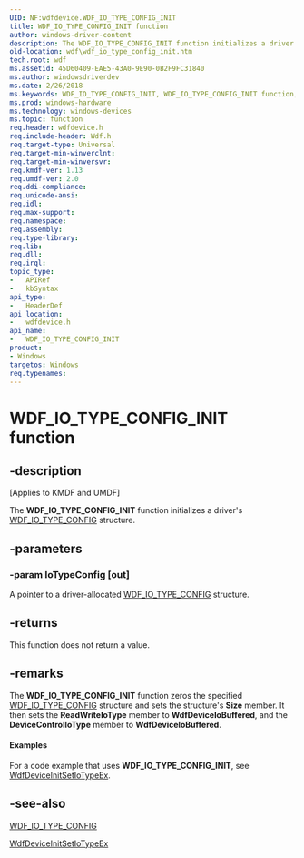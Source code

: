 ```yaml
---
UID: NF:wdfdevice.WDF_IO_TYPE_CONFIG_INIT
title: WDF_IO_TYPE_CONFIG_INIT function
author: windows-driver-content
description: The WDF_IO_TYPE_CONFIG_INIT function initializes a driver's WDF_IO_TYPE_CONFIG structure.
old-location: wdf\wdf_io_type_config_init.htm
tech.root: wdf
ms.assetid: 45D60409-EAE5-43A0-9E90-0B2F9FC31840
ms.author: windowsdriverdev
ms.date: 2/26/2018
ms.keywords: WDF_IO_TYPE_CONFIG_INIT, WDF_IO_TYPE_CONFIG_INIT function, wdf.wdf_io_type_config_init, wdfdevice/WDF_IO_TYPE_CONFIG_INIT
ms.prod: windows-hardware
ms.technology: windows-devices
ms.topic: function
req.header: wdfdevice.h
req.include-header: Wdf.h
req.target-type: Universal
req.target-min-winverclnt: 
req.target-min-winversvr: 
req.kmdf-ver: 1.13
req.umdf-ver: 2.0
req.ddi-compliance: 
req.unicode-ansi: 
req.idl: 
req.max-support: 
req.namespace: 
req.assembly: 
req.type-library: 
req.lib: 
req.dll: 
req.irql: 
topic_type:
-	APIRef
-	kbSyntax
api_type:
-	HeaderDef
api_location:
-	wdfdevice.h
api_name:
-	WDF_IO_TYPE_CONFIG_INIT
product:
- Windows
targetos: Windows
req.typenames: 
---
```


# WDF_IO_TYPE_CONFIG_INIT function


## -description


<p class="CCE_Message">[Applies to KMDF and UMDF]

The <b>WDF_IO_TYPE_CONFIG_INIT</b> function initializes a driver's <a href="https://msdn.microsoft.com/library/windows/hardware/dn265642">WDF_IO_TYPE_CONFIG</a> structure.


## -parameters




### -param IoTypeConfig [out]

A pointer to a driver-allocated <a href="https://msdn.microsoft.com/library/windows/hardware/dn265642">WDF_IO_TYPE_CONFIG</a> structure.


## -returns



This function does not return a value.




## -remarks



The <b>WDF_IO_TYPE_CONFIG_INIT</b> function zeros the specified <a href="https://msdn.microsoft.com/library/windows/hardware/dn265642">WDF_IO_TYPE_CONFIG</a> structure and sets the  structure's <b>Size</b> member. It then sets the <b>ReadWriteIoType</b> member to <b>WdfDeviceIoBuffered</b>, and the <b>DeviceControlIoType</b> member to <b>WdfDeviceIoBuffered</b>.


#### Examples

For a code example that uses <b>WDF_IO_TYPE_CONFIG_INIT</b>, see <a href="https://msdn.microsoft.com/library/windows/hardware/dn265604">WdfDeviceInitSetIoTypeEx</a>.

<div class="code"></div>



## -see-also




<a href="https://msdn.microsoft.com/library/windows/hardware/dn265642">WDF_IO_TYPE_CONFIG</a>



<a href="https://msdn.microsoft.com/library/windows/hardware/dn265604">WdfDeviceInitSetIoTypeEx</a>
 

 

